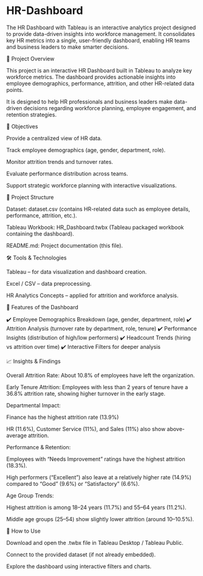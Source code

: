 # HR-Dashboard
The HR Dashboard with Tableau is an interactive analytics project designed to provide data-driven insights into workforce management. It consolidates key HR metrics into a single, user-friendly dashboard, enabling HR teams and business leaders to make smarter decisions.

📌 Project Overview

This project is an interactive HR Dashboard built in Tableau to analyze key workforce metrics. The dashboard provides actionable insights into employee demographics, performance, attrition, and other HR-related data points.

It is designed to help HR professionals and business leaders make data-driven decisions regarding workforce planning, employee engagement, and retention strategies.

🎯 Objectives

Provide a centralized view of HR data.

Track employee demographics (age, gender, department, role).

Monitor attrition trends and turnover rates.

Evaluate performance distribution across teams.

Support strategic workforce planning with interactive visualizations.

📂 Project Structure

Dataset: dataset.csv (contains HR-related data such as employee details, performance, attrition, etc.).

Tableau Workbook: HR_Dashboard.twbx (Tableau packaged workbook containing the dashboard).

README.md: Project documentation (this file).

🛠️ Tools & Technologies

Tableau – for data visualization and dashboard creation.

Excel / CSV – data preprocessing.

HR Analytics Concepts – applied for attrition and workforce analysis.

🚀 Features of the Dashboard

✔️ Employee Demographics Breakdown (age, gender, department, role)
✔️ Attrition Analysis (turnover rate by department, role, tenure)
✔️ Performance Insights (distribution of high/low performers)
✔️ Headcount Trends (hiring vs attrition over time)
✔️ Interactive Filters for deeper analysis

📈 Insights & Findings

Overall Attrition Rate: About 10.8% of employees have left the organization.

Early Tenure Attrition: Employees with less than 2 years of tenure have a 36.8% attrition rate, showing higher turnover in the early stage.

Departmental Impact:

Finance has the highest attrition rate (13.9%)

HR (11.6%), Customer Service (11%), and Sales (11%) also show above-average attrition.

Performance & Retention:

Employees with “Needs Improvement” ratings have the highest attrition (18.3%).

High performers (“Excellent”) also leave at a relatively higher rate (14.9%) compared to “Good” (9.6%) or “Satisfactory” (6.6%).

Age Group Trends: 

Highest attrition is among 18–24 years (11.7%) and 55–64 years (11.2%).

Middle age groups (25–54) show slightly lower attrition (around 10–10.5%).

📝 How to Use

Download and open the .twbx file in Tableau Desktop / Tableau Public.

Connect to the provided dataset (if not already embedded).

Explore the dashboard using interactive filters and charts.
